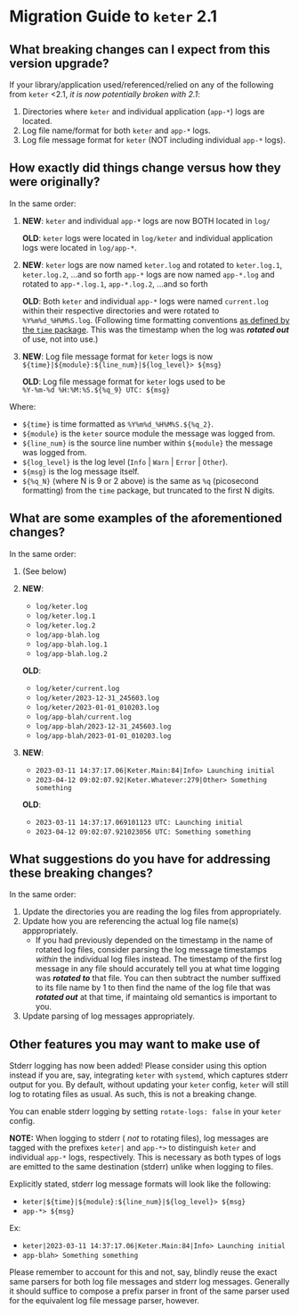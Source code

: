 # Migration Guide to `keter` 2.1

## What breaking changes can I expect from this version upgrade?

If your library/application used/referenced/relied on any of the following from `keter` <2.1, _it is now potentially broken with 2.1_:

1. Directories where `keter` and individual application (`app-*`) logs are located.
2. Log file name/format for both `keter` and `app-*` logs.
3. Log file message format for `keter` (NOT including individual `app-*` logs).

## How exactly did things change versus how they were originally?

In the same order:

1. **NEW**: `keter` and individual `app-*` logs are now BOTH located in `log/`  
  
   **OLD**: `keter` logs were located in `log/keter` and individual application logs were located in `log/app-*`.

2. **NEW**: `keter` logs are now named `keter.log` and rotated to `keter.log.1`, `keter.log.2`, ...and so forth
            `app-*` logs are now named `app-*.log` and rotated to `app-*.log.1`, `app-*.log.2`, ...and so forth  
  
   **OLD**: Both `keter` and individual `app-*` logs were named `current.log` within their respective directories and were rotated to 
            `%Y%m%d_%H%M%S.log`. (Following time formatting conventions [as defined by the `time` package](https://hackage.haskell.org/package/time-1.12.2/docs/Data-Time-Format.html#v:formatTime). This was the timestamp when the log was ***rotated out*** of use, not into use.)
3. **NEW**: Log file message format for `keter` logs is now  
   `${time}|${module}:${line_num}|${log_level}> ${msg}`  
  
   **OLD**: Log file message format for `keter` logs used to be  
   `%Y-%m-%d %H:%M:%S.${%q_9} UTC: ${msg}`

Where:
- `${time}` is time formatted as `%Y%m%d_%H%M%S.${%q_2}`.
- `${module}` is the `keter` source module the message was logged from.
- `${line_num}` is the source line number within `${module}` the message was logged from.
- `${log_level}` is the log level (`Info` | `Warn` | `Error` | `Other`).
- `${msg}` is the log message itself.
- `${%q_N}` (where N is 9 or 2 above) is the same as `%q` (picosecond formatting) from the `time` package, but truncated to the first N digits.

## What are some examples of the aforementioned changes?

In the same order:

1. (See below)
2. **NEW**:  
    * `log/keter.log`
    * `log/keter.log.1`
    * `log/keter.log.2`
    * `log/app-blah.log`
    * `log/app-blah.log.1`
    * `log/app-blah.log.2`
 
   **OLD**:  
    * `log/keter/current.log`
    * `log/keter/2023-12-31_245603.log`
    * `log/keter/2023-01-01_010203.log`
    * `log/app-blah/current.log`
    * `log/app-blah/2023-12-31_245603.log`
    * `log/app-blah/2023-01-01_010203.log`
3. **NEW**:
    * `2023-03-11 14:37:17.06|Keter.Main:84|Info> Launching initial`
    * `2023-04-12 09:02:07.92|Keter.Whatever:279|Other> Something something`
   
   **OLD**:
    * `2023-03-11 14:37:17.069101123 UTC: Launching initial`
    * `2023-04-12 09:02:07.921023056 UTC: Something something`

## What suggestions do you have for addressing these breaking changes?

In the same order:

1. Update the directories you are reading the log files from appropriately.
2. Update how you are referencing the actual log file name(s) apppropriately.
     * If you had previously depended on the timestamp in the name of rotated log files, consider parsing the log message timestamps _within_ the individual log files instead. The timestamp of the first log message in any file should accurately tell you at what time logging was ***rotated to*** that file. You can then subtract the number suffixed to its file name by 1 to then find the name of the log file that was ***rotated out*** at that time, if maintaing old semantics is important to you.
3. Update parsing of log messages appropriately.

## Other features you may want to make use of

Stderr logging has now been added! Please consider using this option instead if you are, say, integrating `keter` with `systemd`, which captures stderr output for you. By default, without updating your `keter` config, `keter` will still log to rotating files as usual. As such, this is not a breaking change.

You can enable stderr logging by setting `rotate-logs: false` in your `keter` config.

**NOTE:** When logging to stderr ( _not_ to rotating files), log messages are tagged with the prefixes `keter|` and `app-*>` to distinguish `keter` and individual `app-*` logs, respectively. This is necessary as both types of logs are emitted to the same destination (stderr) unlike when logging to files.

Explicitly stated, stderr log message formats will look like the following:
    
* `keter|${time}|${module}:${line_num}|${log_level}> ${msg}`
* `app-*> ${msg}`

Ex:

* `keter|2023-03-11 14:37:17.06|Keter.Main:84|Info> Launching initial`
* `app-blah> Something something`

Please remember to account for this and not, say, blindly reuse the exact same parsers for both log file messages and stderr log messages. Generally it should suffice to compose a prefix parser in front of the same parser used for the equivalent log file message parser, however.

